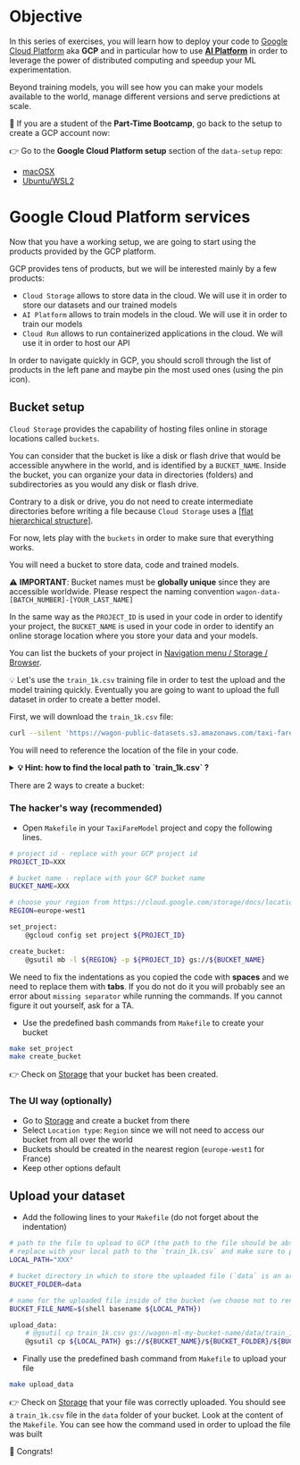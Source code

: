 # Objective

In this series of exercises, you will learn how to deploy your code to [Google Cloud Platform](https://cloud.google.com/) aka **GCP** and in particular how to use **[AI Platform](https://cloud.google.com/ai-platform/)** in order to leverage the power of distributed computing and speedup your ML experimentation.

Beyond training models, you will see how you can make your models available to the world, manage different versions and serve predictions at scale.

🚨 If you are a student of the **Part-Time Bootcamp**, go back to the setup to create a GCP account now:

👉 Go to the **Google Cloud Platform setup** section of the `data-setup` repo:
- [macOSX](https://github.com/lewagon/data-setup/blob/master/macOS.md#google-cloud-platform-setup)
- [Ubuntu/WSL2](https://github.com/lewagon/data-setup/blob/master/LINUX.md#google-cloud-platform-setup)

# Google Cloud Platform services

Now that you have a working setup, we are going to start using the products provided by the GCP platform.

GCP provides tens of products, but we will be interested mainly by a few products:
- `Cloud Storage` allows to store data in the cloud. We will use it in order to store our datasets and our trained models
- `AI Platform` allows to train models in the cloud. We will use it in order to train our models
- `Cloud Run` allows to run containerized applications in the cloud. We will use it in order to host our API

In order to navigate quickly in GCP, you should scroll through the list of products in the left pane and maybe pin the most used ones (using the pin icon).

## Bucket setup

`Cloud Storage` provides the capability of hosting files online in storage locations called `buckets`.

You can consider that the bucket is like a disk or flash drive that would be accessible anywhere in the world, and is identified by a `BUCKET_NAME`. Inside the bucket, you can organize your data in directories (folders) and subdirectories as you would any disk or flash drive.

Contrary to a disk or drive, you do not need to create intermediate directories before writing a file because `Cloud Storage` uses a [[flat hierarchical structure]](https://cloud.google.com/storage/docs/gsutil/addlhelp/HowSubdirectoriesWork).

For now, lets play with the `buckets` in order to make sure that everything works.

You will need a bucket to store data, code and trained models.

⚠️ **IMPORTANT**: Bucket names must be **globally unique** since they are accessible worldwide. Please respect the naming convention `wagon-data-[BATCH_NUMBER]-[YOUR_LAST_NAME]`

In the same way as the `PROJECT_ID` is used in your code in order to identify your project, the `BUCKET_NAME` is used in your code in order to identify an online storage location where you store your data and your models.

You can list the buckets of your project in [Navigation menu / Storage / Browser](https://console.cloud.google.com/storage/browser).

💡 Let's use the `train_1k.csv` training file in order to test the upload and the model training quickly. Eventually you are going to want to upload the full dataset in order to create a better model.

First, we will download the `train_1k.csv` file:

``` bash
curl --silent 'https://wagon-public-datasets.s3.amazonaws.com/taxi-fare-ny/train_1k.csv' > ~/code/<user.github_nickname>/TaxiFareModel/raw_data/train_1k.csv
```

You will need to reference the location of the file in your code.

<details>
  <summary markdown='span'><strong> 💡 Hint: how to find the local path to `train_1k.csv` ? </strong></summary>

  From your terminal, go to the TaxiFareModel project that you created:

  ``` bash
  cd ~/code/<user.github_nickname>/TaxiFareModel
  ```

  From there, go to the <code>raw_data</code> directory. You should see the [train_1k.csv](https://wagon-public-datasets.s3.amazonaws.com/taxi-fare-ny/train_1k.csv) file inside.

  In order to reference it, print the local path with <code>pwd</code>.
</details>

There are 2 ways to create a bucket:

### The hacker's way (**recommended**)

- Open `Makefile` in your `TaxiFareModel` project and copy the following lines.

``` bash
# project id - replace with your GCP project id
PROJECT_ID=XXX

# bucket name - replace with your GCP bucket name
BUCKET_NAME=XXX

# choose your region from https://cloud.google.com/storage/docs/locations#available_locations
REGION=europe-west1

set_project:
    @gcloud config set project ${PROJECT_ID}

create_bucket:
    @gsutil mb -l ${REGION} -p ${PROJECT_ID} gs://${BUCKET_NAME}
```

We need to fix the indentations as you copied the code with __spaces__ and we need to replace them with __tabs__. If you do not do it you will probably see an error about `missing separator` while running the commands. If you cannot figure it out yourself, ask for a TA.

- Use the predefined bash commands from `Makefile` to create your bucket

```bash
make set_project
make create_bucket
```

👉 Check on [Storage](https://console.cloud.google.com/storage) that your bucket has been created.

### The UI way (optionally)

- Go to [Storage](https://console.cloud.google.com/storage) and create a bucket from there
- Select `Location type`: `Region` since we will not need to access our bucket from all over the world
- Buckets should be created in the nearest region (`europe-west1` for France)
- Keep other options default

## Upload your dataset

- Add the following lines to your `Makefile` (do not forget about the indentation)

``` bash
# path to the file to upload to GCP (the path to the file should be absolute or should match the directory where the make command is ran)
# replace with your local path to the `train_1k.csv` and make sure to put the path between quotes
LOCAL_PATH="XXX"

# bucket directory in which to store the uploaded file (`data` is an arbitrary name that we choose to use)
BUCKET_FOLDER=data

# name for the uploaded file inside of the bucket (we choose not to rename the file that we upload)
BUCKET_FILE_NAME=$(shell basename ${LOCAL_PATH})

upload_data:
    # @gsutil cp train_1k.csv gs://wagon-ml-my-bucket-name/data/train_1k.csv
    @gsutil cp ${LOCAL_PATH} gs://${BUCKET_NAME}/${BUCKET_FOLDER}/${BUCKET_FILE_NAME}
```

- Finally use the predefined bash command from `Makefile` to upload your file

```bash
make upload_data
```

👉 Check on [Storage](https://console.cloud.google.com/storage) that your file was correctly uploaded. You should see a `train_1k.csv` file in the `data` folder of your bucket. Look at the content of the `Makefile`. You can see how the command used in order to upload the file was built

🚀 Congrats!
